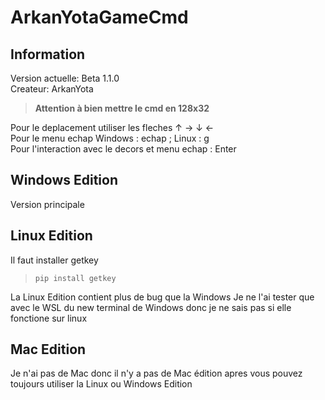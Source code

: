 # ArkanYotaGameCmd
## Information
Version actuelle: Beta 1.1.0      
Createur: ArkanYota

> **Attention à bien mettre le cmd en 128x32**   

Pour le deplacement utiliser les fleches ↑ → ↓ ←   
Pour le menu echap Windows : echap ;  Linux : g    
Pour l'interaction avec le decors et menu echap : Enter

## Windows Edition
Version principale

## Linux Edition
Il faut installer getkey 
> ```pip install getkey``` 

La Linux Edition contient plus de bug que la Windows 
Je ne l'ai tester que avec le WSL du new terminal de Windows donc je ne sais pas si elle fonctione sur linux

## Mac Edition 
Je n'ai pas de Mac donc il n'y a pas de Mac édition apres vous pouvez toujours utiliser la Linux ou Windows Edition

